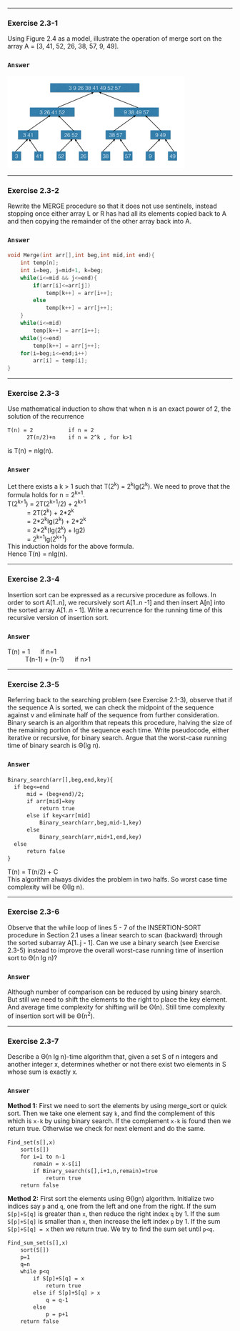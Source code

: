 ***
### Exercise 2.3-1
Using Figure 2.4 as a model, illustrate the operation of merge sort on the array A = [3, 41, 52, 26, 38, 57, 9, 49].
### `Answer`
![pic](./pics/2.png)

***
### Exercise 2.3-2
Rewrite the MERGE procedure so that it does not use sentinels, instead stopping once either array L or R has had all its elements copied 
back to A and then copying the remainder of the other array back into A.
### `Answer`
```C++
void Merge(int arr[],int beg,int mid,int end){
    int temp[n];
    int i=beg, j=mid+1, k=beg;
    while(i<=mid && j<=end){
        if(arr[i]<=arr[j])
            temp[k++] = arr[i++];
        else
            temp[k++] = arr[j++];
    }
    while(i<=mid)
        temp[k++] = arr[i++];
    while(j<=end)
        temp[k++] = arr[j++];
    for(i=beg;i<=end;i++)
        arr[i] = temp[i];
}
```

***
### Exercise 2.3-3
Use mathematical induction to show that when n is an exact power of 2, the solution of the recurrence  
```
T(n) = 2           if n = 2  
      2T(n/2)+n    if n = 2^k , for k>1  
```
is T(n) = nlg(n).
### `Answer`
Let there exists a k > 1 such that T(2<sup>k</sup>) = 2<sup>k</sup>lg(2<sup>k</sup>). We need to prove that the formula holds for n = 2<sup>k+1</sup>.  
T(2<sup>k+1</sup>) = 2T(2<sup>k+1</sup>/2) + 2<sup>k+1</sup>  
 &nbsp; &nbsp; &nbsp; &nbsp; &nbsp; &nbsp;= 2T(2<sup>k</sup>) + 2\*2<sup>k</sup>  
 &nbsp; &nbsp; &nbsp; &nbsp; &nbsp; &nbsp;= 2\*2<sup>k</sup>lg(2<sup>k</sup>) + 2\*2<sup>k</sup>  
 &nbsp; &nbsp; &nbsp; &nbsp; &nbsp; &nbsp;= 2\*2<sup>k</sup>(lg(2<sup>k</sup>) + lg2)  
 &nbsp; &nbsp; &nbsp; &nbsp; &nbsp; &nbsp;= 2<sup>k+1</sup>lg(2<sup>k+1</sup>)  
This induction holds for the above formula.  
Hence T(n) = nlg(n).

***
### Exercise 2.3-4
Insertion sort can be expressed as a recursive procedure as follows. In order to sort A[1..n], we recursively sort A[1..n -1] and then insert A[n] into the sorted array A[1..n - 1]. Write a recurrence for the running time of this recursive version of insertion sort.
### `Answer`
T(n) =  1 &nbsp; &nbsp; &nbsp;if n=1  
 &nbsp; &nbsp; &nbsp; &nbsp; &nbsp; T(n-1) + (n-1) &nbsp; &nbsp; &nbsp;if n>1
 
***
### Exercise 2.3-5
Referring back to the searching problem (see Exercise 2.1-3), observe that if the sequence A is sorted, we can check the midpoint of the sequence against v and eliminate half of the sequence from further consideration. Binary search is an algorithm that repeats this procedure, halving the size of the remaining portion of the sequence each time. Write pseudocode, either iterative or recursive, for binary search. Argue that the worst-case running time of binary search is Θ(lg n).
### `Answer`
```
Binary_search(arr[],beg,end,key){
  if beg<=end
      mid = (beg+end)/2;
      if arr[mid]=key
          return true
      else if key<arr[mid]
          Binary_search(arr,beg,mid-1,key)
      else
          Binary_search(arr,mid+1,end,key)
  else
      return false
}
```
T(n) = T(n/2) + C  
This algorithm always divides the problem in two halfs. So worst case time complexity will be Θ(lg n).

***
### Exercise 2.3-6
Observe that the while loop of lines 5 - 7 of the INSERTION-SORT procedure in Section 2.1 uses a linear search to scan (backward) through the sorted subarray A[1..j - 1]. Can we use a binary search (see Exercise 2.3-5) instead to improve the overall worst-case running time of insertion sort to Θ(n lg n)?
### `Answer`
Although number of comparison can be reduced by using binary search. But still we need to shift the elements to the right to place the key element. And average time complexity for shifting will be Θ(n). Still time complexity of insertion sort will be Θ(n<sup>2</sup>).

***
### Exercise 2.3-7
Describe a Θ(n lg n)-time algorithm that, given a set S of n integers and another integer x, determines whether or not there exist two elements in S whose sum is exactly x.
### `Answer`
**Method 1:** First we need to sort the elements by using merge_sort or quick sort. Then we take one element say `k`, and find the complement of this which is `x-k` by using binary search. If the complement `x-k` is found then we return true. Otherwise we check for next element and do the same.
```
Find_set(s[],x)
    sort(s[])
    for i=1 to n-1
        remain = x-s[i]
        if Binary_search(s[],i+1,n,remain)=true
            return true
    return false
```
**Method 2:** First sort the elements using Θ(lgn) algorithm. Initialize two indices say `p` and `q`, one from the left and one from the right. If the sum `S[p]+S[q]` is greater than `x`, then reduce the right index `q` by 1. If the sum `S[p]+S[q]` is smaller than `x`, then increase the left index `p` by 1. If the sum `S[p]+S[q] = x` then we return true. We try to find the sum set until `p<q`.
```
Find_sum_set(s[],x)
    sort(S[])
    p=1
    q=n
    while p<q
        if S[p]+S[q] = x
            return true
        else if S[p]+S[q] > x
            q = q-1
        else
            p = p+1
    return false
```
